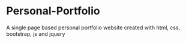 # Personal-Portfolio
A single page based personal portfolio website created with html, css, bootstrap, js and jquery
